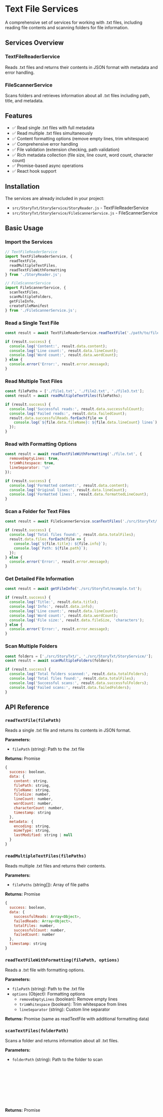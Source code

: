# Text File Services

A comprehensive set of services for working with .txt files, including reading file contents and scanning folders for file information.

## Services Overview

### TextFileReaderService
Reads .txt files and returns their contents in JSON format with metadata and error handling.

### FileScannerService
Scans folders and retrieves information about all .txt files including path, title, and metadata.

## Features

- ✅ Read single .txt files with full metadata
- ✅ Read multiple .txt files simultaneously
- ✅ Content formatting options (remove empty lines, trim whitespace)
- ✅ Comprehensive error handling
- ✅ File validation (extension checking, path validation)
- ✅ Rich metadata collection (file size, line count, word count, character count)
- ✅ Promise-based async operations
- ✅ React hook support

## Installation

The services are already included in your project:
- `src/StoryTxt/StoryService/StoryReader.js` - TextFileReaderService
- `src/StoryTxt/StoryService/FileScannerService.js` - FileScannerService

## Basic Usage

### Import the Services

```javascript
// TextFileReaderService
import TextFileReaderService, { 
  readTextFile, 
  readMultipleTextFiles, 
  readTextFileWithFormatting 
} from './StoryReader.js';

// FileScannerService
import FileScannerService, { 
  scanTextFiles, 
  scanMultipleFolders, 
  getFileInfo, 
  createFileManifest 
} from './FileScannerService.js';
```

### Read a Single Text File

```javascript
const result = await TextFileReaderService.readTextFile('./path/to/file.txt');

if (result.success) {
  console.log('Content:', result.data.content);
  console.log('Line count:', result.data.lineCount);
  console.log('Word count:', result.data.wordCount);
} else {
  console.error('Error:', result.error.message);
}
```

### Read Multiple Text Files

```javascript
const filePaths = ['./file1.txt', './file2.txt', './file3.txt'];
const result = await readMultipleTextFiles(filePaths);

if (result.success) {
  console.log('Successful reads:', result.data.successfulCount);
  console.log('Failed reads:', result.data.failedCount);
  result.data.successfulReads.forEach(file => {
    console.log(`${file.data.fileName}: ${file.data.lineCount} lines`);
  });
}
```

### Read with Formatting Options

```javascript
const result = await readTextFileWithFormatting('./file.txt', {
  removeEmptyLines: true,
  trimWhitespace: true,
  lineSeparator: '\n'
});

if (result.success) {
  console.log('Formatted content:', result.data.content);
  console.log('Original lines:', result.data.lineCount);
  console.log('Formatted lines:', result.data.formattedLineCount);
}
```

### Scan a Folder for Text Files

```javascript
const result = await FileScannerService.scanTextFiles('./src/StoryTxt/');

if (result.success) {
  console.log('Total files found:', result.data.totalFiles);
  result.data.files.forEach(file => {
    console.log(`${file.title}: ${file.info}`);
    console.log(`Path: ${file.path}`);
  });
} else {
  console.error('Error:', result.error.message);
}
```

### Get Detailed File Information

```javascript
const result = await getFileInfo('./src/StoryTxt/example.txt');

if (result.success) {
  console.log('Title:', result.data.title);
  console.log('Info:', result.data.info);
  console.log('Line count:', result.data.lineCount);
  console.log('Word count:', result.data.wordCount);
  console.log('File size:', result.data.fileSize, 'characters');
} else {
  console.error('Error:', result.error.message);
}
```

### Scan Multiple Folders

```javascript
const folders = ['./src/StoryTxt/', './src/StoryTxt/StoryService/'];
const result = await scanMultipleFolders(folders);

if (result.success) {
  console.log('Total folders scanned:', result.data.totalFolders);
  console.log('Total files found:', result.data.totalFiles);
  console.log('Successful scans:', result.data.successfulFolders);
  console.log('Failed scans:', result.data.failedFolders);
}
```

## API Reference

### `readTextFile(filePath)`

Reads a single .txt file and returns its contents in JSON format.

**Parameters:**
- `filePath` (string): Path to the .txt file

**Returns:** Promise<Object>
```javascript
{
  success: boolean,
  data: {
    content: string,
    filePath: string,
    fileName: string,
    fileSize: number,
    lineCount: number,
    wordCount: number,
    characterCount: number,
    timestamp: string
  },
  metadata: {
    encoding: string,
    mimeType: string,
    lastModified: string | null
  }
}
```

### `readMultipleTextFiles(filePaths)`

Reads multiple .txt files and returns their contents.

**Parameters:**
- `filePaths` (string[]): Array of file paths

**Returns:** Promise<Object>
```javascript
{
  success: boolean,
  data: {
    successfulReads: Array<Object>,
    failedReads: Array<Object>,
    totalFiles: number,
    successfulCount: number,
    failedCount: number
  },
  timestamp: string
}
```

### `readTextFileWithFormatting(filePath, options)`

Reads a .txt file with formatting options.

**Parameters:**
- `filePath` (string): Path to the .txt file
- `options` (Object): Formatting options
  - `removeEmptyLines` (boolean): Remove empty lines
  - `trimWhitespace` (boolean): Trim whitespace from lines
  - `lineSeparator` (string): Custom line separator

**Returns:** Promise<Object> (same as readTextFile with additional formatting data)

### `scanTextFiles(folderPath)`

Scans a folder and returns information about all .txt files.

**Parameters:**
- `folderPath` (string): Path to the folder to scan

**Returns:** Promise<Object>
```javascript
{
  success: boolean,
  data: {
    folderPath: string,
    totalFiles: number,
    files: Array<{
      path: string,
      title: string,
      info: string
    }>,
    scanTimestamp: string
  },
  metadata: {
    scanMethod: string,
    environment: string
  }
}
```

### `getFileInfo(filePath)`

Gets detailed information about a specific text file.

**Parameters:**
- `filePath` (string): Path to the text file

**Returns:** Promise<Object>
```javascript
{
  success: boolean,
  data: {
    path: string,
    title: string,
    info: string,
    fileName: string,
    fileSize: number,
    lineCount: number,
    wordCount: number,
    characterCount: number,
    firstLine: string,
    lastModified: string | null,
    timestamp: string
  }
}
```

### `scanMultipleFolders(folderPaths)`

Scans multiple folders and returns combined information.

**Parameters:**
- `folderPaths` (string[]): Array of folder paths

**Returns:** Promise<Object>
```javascript
{
  success: boolean,
  data: {
    successfulScans: Array<Object>,
    failedScans: Array<Object>,
    totalFolders: number,
    successfulFolders: number,
    failedFolders: number,
    totalFiles: number,
    scanTimestamp: string
  }
}
```

### `createFileManifest(folderPath)`

Creates a file manifest for the specified folder.

**Parameters:**
- `folderPath` (string): Path to the folder

**Returns:** Promise<Object>
```javascript
{
  success: boolean,
  data: {
    folderPath: string,
    generatedAt: string,
    textFiles: Array<Object>,
    totalFiles: number
  }
}
```

## React Hook Usage

```javascript
import { useTextFileReader } from './usage-example.js';

function MyComponent() {
  const { fileContent, loading, error, loadTextFile } = useTextFileReader();

  useEffect(() => {
    loadTextFile('./src/StoryTxt/example.txt');
  }, []);

  if (loading) return <div>Loading...</div>;
  if (error) return <div>Error: {error.message}</div>;
  if (!fileContent) return <div>No content</div>;

  return (
    <div>
      <h2>{fileContent.fileName}</h2>
      <p>Lines: {fileContent.lineCount}</p>
      <p>Words: {fileContent.wordCount}</p>
      <pre>{fileContent.content}</pre>
    </div>
  );
}
```

### FileScannerService Hook

```javascript
import { useFileScanner } from './scanner-usage-example.js';

function FileListComponent({ folderPath }) {
  const { scanResults, loading, error, scanFolder } = useFileScanner();

  useEffect(() => {
    if (folderPath) {
      scanFolder(folderPath);
    }
  }, [folderPath]);

  if (loading) return <div>Scanning folder...</div>;
  if (error) return <div>Error: {error.message}</div>;
  if (!scanResults) return <div>No scan results</div>;

  return (
    <div className="file-list">
      <h3>Files in {scanResults.folderPath}</h3>
      <p>Total files: {scanResults.totalFiles}</p>
      
      <div className="files">
        {scanResults.files.map((file, index) => (
          <div key={index} className="file-item">
            <h4>{file.title}</h4>
            <p>{file.info}</p>
            <small>Path: {file.path}</small>
          </div>
        ))}
      </div>
    </div>
  );
}
```

## Error Handling

The service provides comprehensive error handling:

```javascript
const result = await readTextFile('./invalid-file.txt');

if (!result.success) {
  console.error('Error type:', result.error.type);
  console.error('Error message:', result.error.message);
  console.error('Timestamp:', result.error.timestamp);
}
```

Common error scenarios:
- File not found
- Invalid file path
- Non-.txt file extension
- Network errors
- File access permissions

## File Requirements

- Files must have `.txt` extension
- Files must be accessible via HTTP/HTTPS (for browser environments)
- Files should be UTF-8 encoded

## Examples

See the following files for comprehensive usage examples:
- `usage-example.js` - TextFileReaderService examples
- `scanner-usage-example.js` - FileScannerService examples

You can run these examples in the browser console to test the services.

## Browser Compatibility

This service works in all modern browsers that support:
- ES6+ (async/await, Promise)
- Fetch API
- ES6 modules

## License

This service is part of your project and follows the same license terms. 